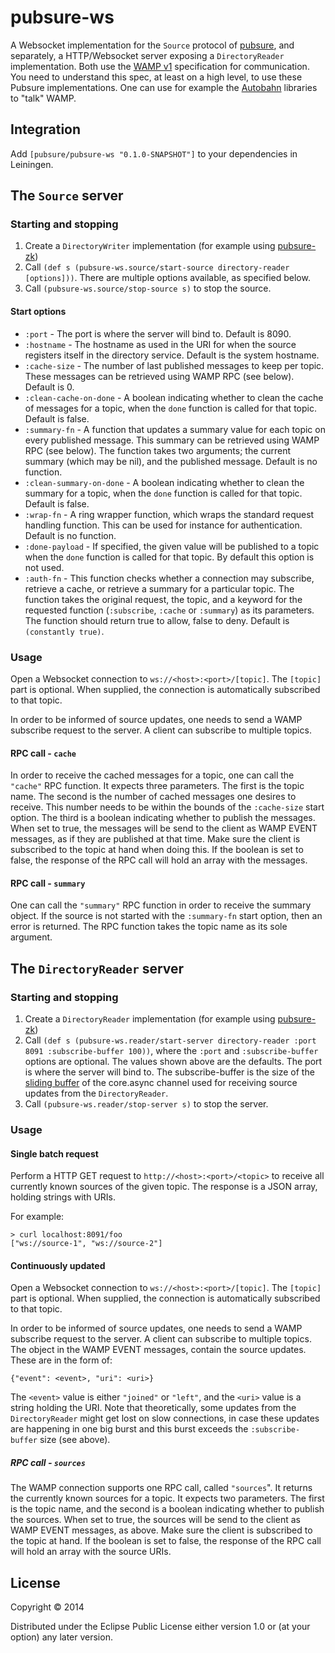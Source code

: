 # pubsure-ws

A Websocket implementation for the `Source` protocol of [pubsure](#), and separately, a HTTP/Websocket server exposing a `DirectoryReader` implementation. Both use the [WAMP v1](#) specification for communication. You need to understand this spec, at least on a high level, to use these Pubsure implementations. One can use for example the [Autobahn](http://autobahn.ws/) libraries to "talk" WAMP.

## Integration

Add `[pubsure/pubsure-ws "0.1.0-SNAPSHOT"]` to your dependencies in Leiningen.

## The `Source` server

### Starting and stopping

1. Create a `DirectoryWriter` implementation (for example using [pubsure-zk](#))
2. Call `(def s (pubsure-ws.source/start-source directory-reader [options]))`. There are multiple options available, as specified below.
3. Call `(pubsure-ws.source/stop-source s)` to stop the source.

#### Start options

* `:port` - The port is where the server will bind to. Default is 8090.
* `:hostname` - The hostname as used in the URI for when the source registers itself in the directory service. Default is the system hostname.
* `:cache-size` - The number of last published messages to keep per topic. These messages can be retrieved using WAMP RPC (see below). Default is 0.
* `:clean-cache-on-done` - A boolean indicating whether to clean the cache of messages for a topic, when the `done` function is called for that topic. Default is false.
* `:summary-fn` - A function that updates a summary value for each topic on every published message. This summary can be retrieved using WAMP RPC (see below). The function takes two arguments; the current summary (which may be nil), and the published message. Default is no function.
* `:clean-summary-on-done` - A boolean indicating whether to clean the summary for a topic, when the `done` function is called for that topic. Default is false.
* `:wrap-fn` - A ring wrapper function, which wraps the standard request handling function. This can be used for instance for authentication. Default is no function.
* `:done-payload` - If specified, the given value will be published to a topic when the `done` function is called for that topic. By default this option is not used.
* `:auth-fn` - This function checks whether a connection may subscribe, retrieve a cache, or retrieve a summary for a particular topic. The function takes the original request, the topic, and a keyword for the requested function (`:subscribe`, `:cache` or `:summary`) as its parameters. The function should return true to allow, false to deny. Default is `(constantly true)`.

### Usage

Open a Websocket connection to `ws://<host>:<port>/[topic]`. The `[topic]` part is optional. When supplied, the connection is automatically subscribed to that topic.

In order to be informed of source updates, one needs to send a WAMP subscribe request to the server. A client can subscribe to multiple topics.

#### RPC call - `cache`

In order to receive the cached messages for a topic, one can call the `"cache"` RPC function. It expects three parameters. The first is the topic name. The second is the number of cached messages one desires to receive. This number needs to be within the bounds of the `:cache-size` start option. The third is a boolean indicating whether to publish the messages. When set to true, the messages will be send to the client as WAMP EVENT messages, as if they are published at that time. Make sure the client is subscribed to the topic at hand when doing this. If the boolean is set to false, the response of the RPC call will hold an array with the messages.

#### RPC call - `summary`

One can call the `"summary"` RPC function in order to receive the summary object. If the source is not started with the `:summary-fn` start option, then an error is returned. The RPC function takes the topic name as its sole argument.

## The `DirectoryReader` server

### Starting and stopping

1. Create a `DirectoryReader` implementation (for example using [pubsure-zk](#))
2. Call `(def s (pubsure-ws.reader/start-server directory-reader :port 8091 :subscribe-buffer 100))`, where the `:port` and `:subscribe-buffer` options are optional. The values shown above are the defaults. The port is where the server will bind to. The subscribe-buffer is the size of the [sliding buffer](#) of the core.async channel used for receiving source updates from the `DirectoryReader`.
3. Call `(pubsure-ws.reader/stop-server s)` to stop the server.

### Usage

#### Single batch request

Perform a HTTP GET request to `http://<host>:<port>/<topic>` to receive all currently known sources of the given topic. The response is a JSON array, holding strings with URIs.

For example:

```
> curl localhost:8091/foo
["ws://source-1", "ws://source-2"]
```

#### Continuously updated

Open a Websocket connection to `ws://<host>:<port>/[topic]`. The `[topic]` part is optional. When supplied, the connection is automatically subscribed to that topic.

In order to be informed of source updates, one needs to send a WAMP subscribe request to the server. A client can subscribe to multiple topics. The object in the WAMP EVENT messages, contain the source updates. These are in the form of:

```
{"event": <event>, "uri": <uri>}
```

The `<event>` value is either `"joined"` or `"left"`, and the `<uri>` value is a string holding the URI. Note that theoretically, some updates from the `DirectoryReader` might get lost on slow connections, in case these updates are happening in one big burst and this burst exceeds the `:subscribe-buffer` size (see above).

##### RPC call - `sources`

The WAMP connection supports one RPC call, called `"sources`". It returns the currently known sources for a topic. It expects two parameters. The first is the topic name, and the second is a boolean indicating whether to publish the sources. When set to true, the sources will be send to the client as WAMP EVENT messages, as above. Make sure the client is subscribed to the topic at hand. If the boolean is set to false, the response of the RPC call will hold an array with the source URIs.

## License

Copyright © 2014

Distributed under the Eclipse Public License either version 1.0 or (at
your option) any later version.

